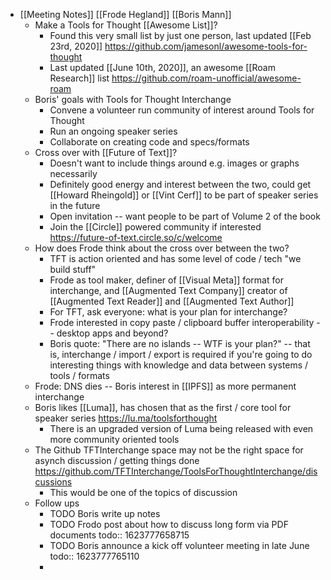 - [[Meeting Notes]] [[Frode Hegland]] [[Boris Mann]]
	- Make a Tools for Thought [[Awesome List]]?
		- Found this very small list by just one person, last updated [[Feb 23rd, 2020]] https://github.com/jamesonl/awesome-tools-for-thought
		- Last updated [[June 10th, 2020]], an awesome [[Roam Research]] list https://github.com/roam-unofficial/awesome-roam
	- Boris' goals with Tools for Thought Interchange
		- Convene a volunteer run community of interest around Tools for Thought
		- Run an ongoing speaker series
		- Collaborate on creating code and specs/formats
	- Cross over with [[Future of Text]]?
		- Doesn't want to include things around e.g. images or graphs necessarily
		- Definitely good energy and interest between the two, could get [[Howard Rheingold]] or [[Vint Cerf]] to be part of speaker series in the future
		- Open invitation -- want people to be part of Volume 2 of the book
		- Join the [[Circle]] powered community if interested https://future-of-text.circle.so/c/welcome
	- How does Frode think about the cross over between the two?
		- TFT is action oriented and has some level of code / tech "we build stuff"
		- Frode as tool maker, definer of [[Visual Meta]] format for interchange, and [[Augmented Text Company]] creator of [[Augmented Text Reader]] and [[Augmented Text Author]]
		- For TFT, ask everyone: what is your plan for interchange?
		- Frode interested in copy paste / clipboard buffer interoperability -- desktop apps and beyond?
		- Boris quote: "There are no islands -- WTF is your plan?" -- that is, interchange / import / export is required if you're going to do interesting things with knowledge and data between systems / tools / formats
	- Frode: DNS dies -- Boris interest in [[IPFS]] as more permanent interchange
	- Boris likes [[Luma]], has chosen that as the first / core tool for speaker series https://lu.ma/toolsforthought
		- There is an upgraded version of Luma being released with even more community oriented tools
	- The Github TFTInterchange space may not be the right space for asynch discussion / getting things done https://github.com/TFTInterchange/ToolsForThoughtInterchange/discussions
		- This would be one of the topics of discussion
	- Follow ups
		- TODO Boris write up notes
		- TODO Frodo post about how to discuss long form via PDF documents
		  todo:: 1623777658715
		- TODO Boris announce a kick off volunteer meeting in late June
		  todo:: 1623777765110
		-